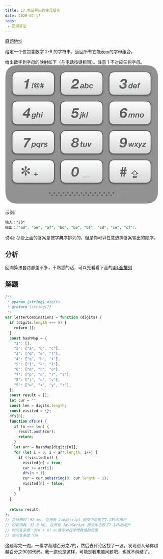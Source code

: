 ```yaml
---
title: 17.电话号码的字母组合
date: 2020-07-17
tags:
 - 回溯算法
---
```

[原题地址](https://leetcode-cn.com/problems/letter-combinations-of-a-phone-number/)

给定一个仅包含数字 2-9 的字符串，返回所有它能表示的字母组合。

给出数字到字母的映射如下（与电话按键相同）。注意 1 不对应任何字母。
![17](../image/17.png)

示例:
```md
输入："23"
输出：["ad", "ae", "af", "bd", "be", "bf", "cd", "ce", "cf"].
```

说明:
尽管上面的答案是按字典序排列的，但是你可以任意选择答案输出的顺序。

## 分析
回溯算法套路都差不多，不熟悉的话，可以先看看下面的[46.全排列](./46.全排列)

## 解题
```js
/**
 * @param {string} digits
 * @return {string[]}
 */
var letterCombinations = function (digits) {
  if (digits.length === 0) {
    return [];
  }
  const hashMap = {
    "1": [],
    "2": ["a", "b", "c"],
    "3": ["d", "e", "f"],
    "4": ["g", "h", "i"],
    "5": ["j", "k", "l"],
    "6": ["m", "n", "o"],
    "7": ["p", "q", "r", "s"],
    "8": ["t", "u", "v"],
    "9": ["w", "x", "y", "z"],
  };
  const result = [];
  let cur = "";
  const len = digits.length;
  const visited = {};
  dfs(0);
  function dfs(n) {
    if (n === len) {
      result.push(cur);
      return;
    }
    let arr = hashMap[digits[n]];
    for (let i = 0; i < arr.length; i++) {
      if (!visited[n]) {
        visited[n] = true;
        cur += arr[i];
        dfs(n + 1);
        cur = cur.substring(0, cur.length - 1);
        visited[n] = false;
      }
    }
  }

  return result;
};
// 执行用时：92 ms, 在所有 JavaScript 提交中击败了7.13%的用户
// 内存消耗：37.8 MB, 在所有 JavaScript 提交中击败了7.14%的用户
// 时间复杂度：O(n + m) m:数字对应字母数组的长度
// 空间复杂度：On
```
这题写完一跑，一看才超越百分之7的，然后去评论区找了一波，发现别人号称超越百分之90的代码，我一跑也是这样，可能是我电脑问题吧，也就不纠结了。

